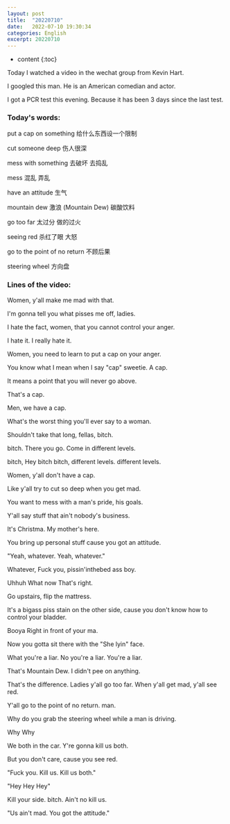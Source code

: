 ```yaml
---
layout: post
title:  "20220710"
date:   2022-07-10 19:30:34
categories: English
excerpt: 20220710
---
```


* content
{:toc}

Today I watched a video in the wechat group from Kevin Hart.

I googled this man. He is an American comedian and actor.

I got a PCR test this evening. Because it has been 3 days since the last test.

### Today's words:

put a cap on something 给什么东西设一个限制

cut someone deep 伤人很深

mess with something 去破坏 去捣乱

mess 混乱 弄乱

have an attitude 生气

mountain dew 激浪 (Mountain Dew) 碳酸饮料

go too far 太过分 做的过火

seeing red 杀红了眼 大怒

go to the point of no return 不顾后果

steering wheel 方向盘

### Lines of the video:

Women, y'all make me mad with that.

I'm gonna tell you what pisses me off, ladies.

I hate the fact, women, that you cannot control your anger.

I hate it. I really hate it.

Women, you need to learn to put a cap on your anger.

You know what I mean when I say "cap" sweetie. A cap.

It means a point that you will never go above.

That's a cap. 

Men, we have a cap.

What's the worst thing you'll ever say to a woman.

Shouldn't take that long, fellas, bitch.

bitch. There you go. Come in different levels. 

bitch, Hey bitch bitch, different levels. different levels.

Women, y'all don't have a cap.

Like y'all try to cut so deep when you get mad.

You want to mess with a man's pride, his goals.

Y'all say stuff that ain't nobody's business.

It's Christma. My mother's here.

You bring up personal stuff cause you got an attitude.

"Yeah, whatever. Yeah, whatever."

Whatever, Fuck you, pissin'inthebed ass boy.

Uhhuh What now That's right.

Go upstairs, flip the mattress.

It's a bigass piss stain on the other side, cause you don't know how to control your bladder.

Booya Right in front of your ma.

Now you gotta sit there with the "She lyin" face.

What you're a liar. No you're a liar. You're a liar.

That's Mountain Dew. I didn't pee on anything.

That's the difference. Ladies y'all go too far. When y'all get mad, y'all see red.

Y'all go to the point of no return. man.

Why do you grab the steering wheel while a man is driving.

Why Why

We both in the car. Y're gonna kill us both.

But you don't care, cause you see red.

"Fuck you. Kill us. Kill us both."

"Hey Hey Hey"

Kill your side. bitch. Ain't no kill us.

"Us ain't mad. You got the attitude."


